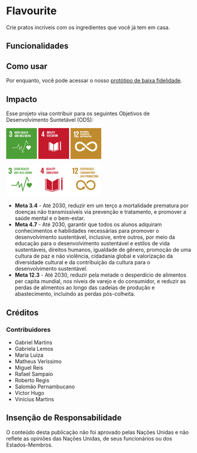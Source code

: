 
<!--insira a logo aqui-->
  
# Flavourite

Crie pratos incríveis com os ingredientes que você já tem em casa.

## Funcionalidades

## Como usar

Por enquanto, você pode acessar o nosso [protótipo de baixa fidelidade](https://www.figma.com/design/iFTLAaMosDRRr7w8U86GS6/remi?m=auto&t=3E2VNKbCzpQkGDym-6).

## Impacto

Esse projeto visa contribuir para os seguintes Objetivos de Desenvolvimento Suntetável (ODS):

<img src="readme_graphics/E_GIF_03.gif" width="16.5%"></img>
<img src="readme_graphics/E_GIF_04.gif" width="16.5%"></img>
<img src="readme_graphics/E_GIF_12.gif" width="16.5%"></img>

<img src="readme_graphics/E_WEB_INVERTED_03.png" width="16.5%"></img>
<img src="readme_graphics/E_WEB_INVERTED_04.png" width="16.5%"></img>
<img src="readme_graphics/E_WEB_INVERTED_12.png" width="16.5%"></img>

- **Meta 3.4** - Até 2030, reduzir em um terço a mortalidade prematura por doenças não transmissíveis via prevenção e tratamento, e promover a saúde mental e o bem-estar.
- **Meta 4.7** - Até 2030, garantir que todos os alunos adquiram conhecimentos e habilidades necessárias para promover o desenvolvimento sustentável, inclusive, entre outros, por meio da educação para o desenvolvimento sustentável e estilos de vida sustentáveis, direitos humanos, igualdade de gênero, promoção de uma cultura de paz e não violência, cidadania global e valorização da diversidade cultural e da contribuição da cultura para o desenvolvimento sustentável.
- **Meta 12.3** - Até 2030, reduzir pela metade o desperdício de alimentos per capita mundial, nos níveis de varejo e do consumidor, e reduzir as perdas de alimentos ao longo das cadeias de produção e abastecimento, incluindo as perdas pós-colheita.

## Créditos

### Contribuidores

- Gabriel Martins
- Gabriela Lemos
- Maria Luiza
- Matheus Veríssimo
- Miguel Reis
- Rafael Sampaio
- Roberto Regis
- Salomão Pernambucano
- Victor Hugo
- Vinícius Martins

## Insenção de Responsabilidade

O conteúdo desta publicação não foi aprovado pelas Nações Unidas e não reflete as opiniões das Nações Unidas, de seus funcionários ou dos Estados-Membros.



